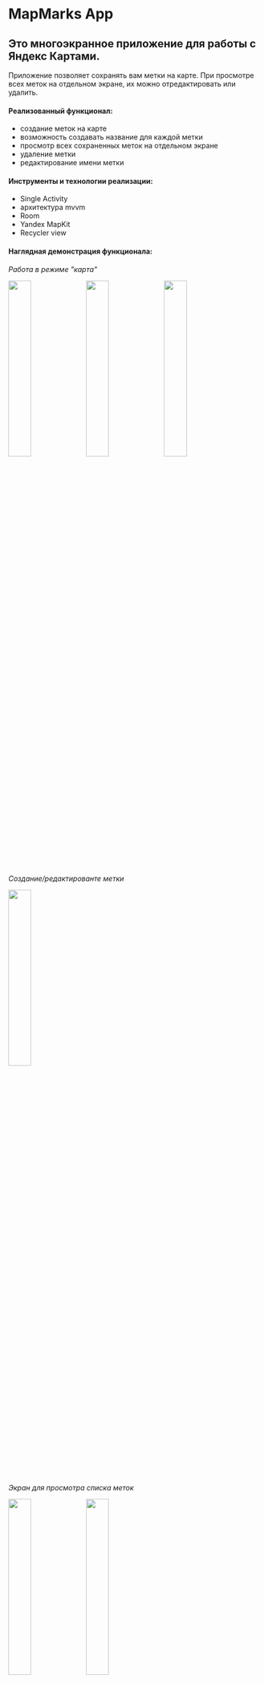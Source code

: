 # MapMarks App

## Это многоэкранное приложение для работы с Яндекс Картами.

Приложение позволяет сохранять вам метки на карте. При просмотре всех меток на отдельном экране, их можно отредактировать или удалить.


 #### Реализованный функционал:

- создание меток на карте
- возможность создавать название для каждой метки
- просмотр всех сохраненных меток на отдельном экране
- удаление метки
- редактирование имени метки


#### Инструменты и технологии реализации:

- Single Activity
- архитектура mvvm
- Room
- Yandex MapKit
- Recycler view


#### Наглядная демонстрация функционала:

_Работа в режиме "карта"_

<image src="/ScreenShots/2.jpg" width=30% height=30%>

<image src="/ScreenShots/3.jpg" width=30% height=30%>

<image src="/ScreenShots/5.jpg" width=30% height=30%>

_Создание/редактированте метки_

<image src="/ScreenShots/4.jpg" width=30% height=30%>

_Экран для просмотра списка меток_

<image src="/ScreenShots/6.jpg" width=30% height=30%>

<image src="/ScreenShots/7.jpg" width=30% height=30%>


Вы можите скачать APK-файл [здесь](https://github.com/JohnyRico2022/Map-Marks/tree/main/apk)